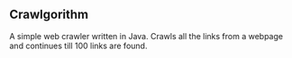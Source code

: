 ## Crawlgorithm ##

A simple web crawler written in Java. Crawls all the links from a webpage and continues till 100 links are found. 
